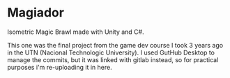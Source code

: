 # Magiador
Isometric Magic Brawl made with Unity and C#.


This one was the final project from the game dev course I took 3 years ago in the UTN (Nacional Technologic University). 
I used GutHub Desktop to manage the commits, but it was linked with gitlab instead, so for practical purposes i'm re-uploading it in here.

